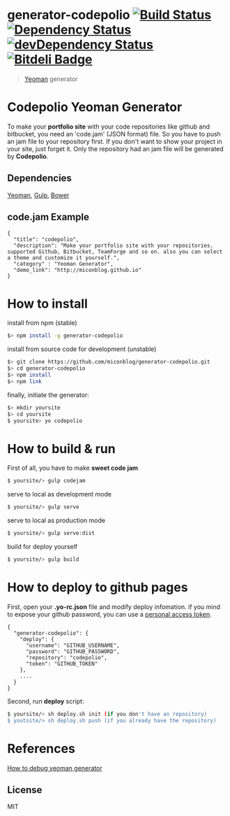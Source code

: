 # generator-codepolio [![Build Status](https://secure.travis-ci.org/miconblog/generator-codepolio.png?branch=master)](https://travis-ci.org/miconblog/generator-codepolio) [![Dependency Status](https://david-dm.org/miconblog/generator-codepolio.svg)](https://david-dm.org/miconblog/generator-codepolio) [![devDependency Status](https://david-dm.org/miconblog/generator-codepolio/dev-status.svg)](https://david-dm.org/miconblog/generator-codepolio#info=devDependencies) [![Bitdeli Badge](https://d2weczhvl823v0.cloudfront.net/miconblog/generator-codepolio/trend.png)](https://bitdeli.com/free "Bitdeli Badge")

> [Yeoman](http://yeoman.io) generator

# Codepolio Yeoman Generator
To make your **portfolio site** with your code repositories like github and bitbucket, you need an 'code.jam' (JSON format) file. So you have to push an jam file to your repository first. If you don't want to show your project in your site, just forget it. Only the repository had an jam file will be generated by **Codepolio**.

## Dependencies
[Yeoman](http://yeoman.io), [Gulp](http://gulpjs.com/), [Bower](http://bower.io/)

## code.jam Example
```
{ 
  "title": "codepolio",
  "description": "Make your portfolio site with your repositories. supported Github, Bitbucket, TeamForge and so on. also you can select a theme and customize it yourself.",
  "category" : "Yeoman Generator",
  "demo_link": "http://miconblog.github.io"
}
```

# How to install

install from npm (stable)
```bash
$> npm install -g generator-codepolio
```

install from source code for development (unstable)
```bash
$> git clone https://github.com/miconblog/generator-codepolio.git
$> cd generator-codepolio
$> npm install
$> npm link
```

finally, initiate the generator:
```bash
$> mkdir yoursite
$> cd yoursite
$ yoursite> yo codepolio
```

# How to build & run 
First of all, you have to make **sweet code jam**
```bash
$ yoursite/> gulp codejam
```

serve to local as development mode
```bash
$ yoursite/> gulp serve
```

serve to local as production mode
```bash
$ yoursite/> gulp serve:dist
```

build for deploy yourself
```bash
$ yoursite/> gulp build
```

# How to deploy to github pages
First, open your **.yo-rc.json** file and modify deploy infomation. if you mind to expose your github password, you can use a [personal access token](https://github.com/settings/applications).

```
{
  "generator-codepolio": {
    "deploy": {
      "username": "GITHUB_USERNAME",
      "password": "GITHUB_PASSWORD",
      "repository": "codepolio",
      "token": "GITHUB_TOKEN"
    },
    ....
  }
}
```

Second, run **deploy** script:
```bash
$ yoursite/> sh deploy.sh init (if you don't have an repository)
$ youtsite/> sh deploy.sh push (if you already have the repository)
```

# References
[How to debug yeoman generator](http://techblog.dorogin.com/2014/04/how-to-debug-yeoman-generator.html)

## License

MIT

